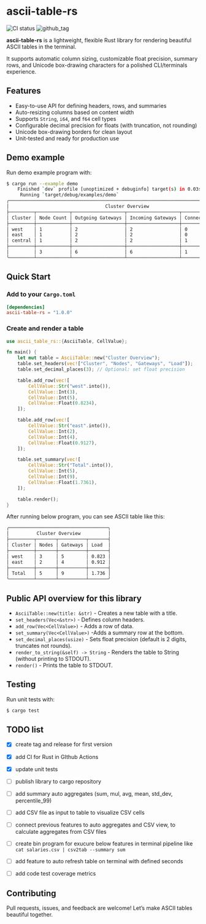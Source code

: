 # ascii-table-rs

![CI status](https://github.com/bieli/ascii-table-rs/actions/workflows/test.yaml/badge.svg)
![github_tag](https://img.shields.io/github/v/tag/bieli/ascii-table-rs)

**ascii-table-rs** is a lightweight, flexible Rust library for rendering beautiful ASCII tables in the terminal. 

It supports automatic column sizing, customizable float precision, summary rows, and Unicode box-drawing characters for a polished CLI/terminals experience.

## Features

- Easy-to-use API for defining headers, rows, and summaries
- Auto-resizing columns based on content width
- Supports `String`, `i64`, and `f64` cell types
- Configurable decimal precision for floats (with truncation, not rounding)
- Unicode box-drawing borders for clean layout
- Unit-tested and ready for production use

## Demo example

Run demo example program with:

```bash
$ cargo run --example demo
    Finished `dev` profile [unoptimized + debuginfo] target(s) in 0.03s
     Running `target/debug/examples/demo`
╭───────────────────────────────────────────────────────────────────────────────────────╮
│                                   Cluster Overview                                    │
├─────────┬────────────┬───────────────────┬───────────────────┬─────────────┬──────────┤
│ Cluster │ Node Count │ Outgoing Gateways │ Incoming Gateways │ Connections │ RTT [ms] │
├─────────┼────────────┼───────────────────┼───────────────────┼─────────────┼──────────┤
│ west    │ 1          │ 2                 │ 2                 │ 0           │ 1.234    │
│ east    │ 1          │ 2                 │ 2                 │ 0           │ 4.321    │
│ central │ 1          │ 2                 │ 2                 │ 1           │ 3.345    │
├─────────┼────────────┼───────────────────┼───────────────────┼─────────────┼──────────┤
│         │ 3          │ 6                 │ 6                 │ 1           │ 8.900    │
╰─────────┴────────────┴───────────────────┴───────────────────┴─────────────┴──────────╯
```

## Quick Start

### Add to your `Cargo.toml`

```toml
[dependencies]
ascii-table-rs = "1.0.0"
```

### Create and render a table

```rust
use ascii_table_rs::{AsciiTable, CellValue};

fn main() {
    let mut table = AsciiTable::new("Cluster Overview");
    table.set_headers(vec!["Cluster", "Nodes", "Gateways", "Load"]);
    table.set_decimal_places(3); // Optional: set float precision

    table.add_row(vec![
        CellValue::Str("west".into()),
        CellValue::Int(3),
        CellValue::Int(5),
        CellValue::Float(0.8234),
    ]);

    table.add_row(vec![
        CellValue::Str("east".into()),
        CellValue::Int(2),
        CellValue::Int(4),
        CellValue::Float(0.9127),
    ]);

    table.set_summary(vec![
        CellValue::Str("Total".into()),
        CellValue::Int(5),
        CellValue::Int(9),
        CellValue::Float(1.7361),
    ]);

    table.render();
}
```

After running below program, you can see ASCII table like this:

```bash
╭────────────────────────────────────╮
│          Cluster Overview          │
├─────────┬───────┬──────────┬───────┤
│ Cluster │ Nodes │ Gateways │ Load  │
├─────────┼───────┼──────────┼───────┤
│ west    │ 3     │ 5        │ 0.823 │
│ east    │ 2     │ 4        │ 0.912 │
├─────────┼───────┼──────────┼───────┤
│ Total   │ 5     │ 9        │ 1.736 │
╰─────────┴───────┴──────────┴───────╯
```

## Public API overview for this library

- `AsciiTable::new(title: &str)` - Creates a new table with a title.
- `set_headers(Vec<&str>)` - Defines column headers.
- `add_row(Vec<CellValue>)` - Adds a row of data.
- `set_summary(Vec<CellValue>)` -Adds a summary row at the bottom.
- `set_decimal_places(usize)` - Sets float precision (default is 2 digits, truncates not rounds).
- `render_to_string(&self) -> String`  - Renders the table to String (without printing to STDOUT).
- `render()` - Prints the table to STDOUT.


## Testing

Run unit tests with:

```bash
$ cargo test
```

## TODO list
- [X] create tag and release for first version
- [X] add CI for Rust in GIthub Actions
- [X] update unit tests
- [ ] publish library to cargo repository
- [ ] add summary auto aggregates (sum, mul, avg, mean, std_dev, percentile_99)
- [ ] add CSV file as input to table to visualize CSV cells
- [ ] connect previous features to auto aggregates and CSV view, to calculate aggregates from CSV files
- [ ] create bin program for exucure below features in terminal pipeline like `cat salaries.csv | csv2tab --summary sum`
- [ ] add feature to auto refresh table on terminal with defined seconds
- [ ] add code test coverage metrics


## Contributing
Pull requests, issues, and feedback are welcome! 
Let’s make ASCII tables beautiful together.

